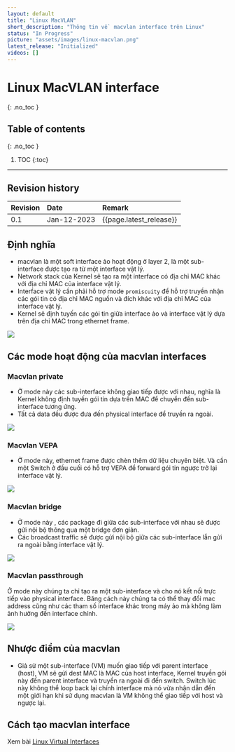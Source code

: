 ```yaml
---
layout: default
title: "Linux MacVLAN"
short_description: "Thông tin về  macvlan interface trên Linux"
status: "In Progress"
picture: "assets/images/linux-macvlan.png"
latest_release: "Initialized"
videos: []
---
```


# Linux MacVLAN interface
{: .no_toc }

## Table of contents
{: .no_toc }

1. TOC
{:toc}

-----------------------------------
## Revision history

| Revision | Date          | Remark      |
|:---------|:------------- |:------------|
| 0.1      | Jan-12-2023   | {{page.latest_release}} |

## Định nghĩa

- macvlan là một soft interface ảo hoạt động ở layer 2, là một sub-interface được tạo ra từ một interface vật lý.
- Network stack của Kernel sẽ tạo ra một interface có địa chỉ MAC khác với địa chỉ MAC của interface vật lý.
- Interface vật lý cần phải hỗ trợ mode `promiscuity` để  hỗ trợ truyền nhận các gói tin có địa chỉ MAC nguồn và đích khác với địa chỉ MAC của interface vật lý.
- Kernel sẽ định tuyến  các gói tin giữa interface ảo và interface vật lý dựa trên địa chỉ MAC trong ethernet frame.


![](../../../assets/images/linux-macvlan.png)

## Các mode hoạt động của macvlan interfaces

### Macvlan private

- Ở mode này các sub-interface không giao tiếp được với nhau, nghĩa là Kernel không định tuyến gói tin dựa trên MAC để chuyển đến sub-interface tương ứng.
- Tất cả data đều được đưa đến physical interface để truyền ra ngoài.

![](../../../assets/images/linux-macvlan-private.png)

### Macvlan VEPA

- Ở mode này, ethernet frame được chèn thêm dữ liệu chuyên biệt. Và cần một Switch ở đầu cuối có hỗ trợ VEPA để forward gói tin ngược trở lại interface vật lý.

![](../../../assets/images/linux-macvlan-vepa.png)

### Macvlan bridge

- Ở mode này , các package đi giữa các sub-interface với nhau sẽ được gửi nội bộ thông qua một bridge đơn giản.
- Các broadcast traffic sẽ được gửi nội bộ giữa các sub-interface lẫn gửi ra ngoài bằng interface vật lý.

![](../../../assets/images/linux-macvlan-bridge.png)

### Macvlan passthrough
Ở mode này chúng ta chỉ tạo ra một sub-interface và cho nó kết nối trực tiếp vào physical interface. Băng cách này chúng  ta có thể thay đổi mac address cũng như các tham số interface khác trong máy ảo mà không làm ảnh hưởng đến interface chính.

![](../../../assets/images/linux-macvlan-passthrough.png)

## Nhược điểm của macvlan

- Giả sử một sub-interface (VM) muốn giao tiếp với parent interface (host), VM sẽ gửi dest MAC là MAC của host interface, Kernel truyền gói này đến  parent interface và truyền ra ngoài đi đến switch. Switch lúc này không thể  loop back lại chính interface mà nó vừa nhận dẫn đến một giới hạn khi sử dụng macvlan là VM không thể giao tiếp với host và ngược lại.


## Cách tạo macvlan interface
Xem bài <a target="_blank" href="virtual_interface.html">Linux Virtual Interfaces</a>
